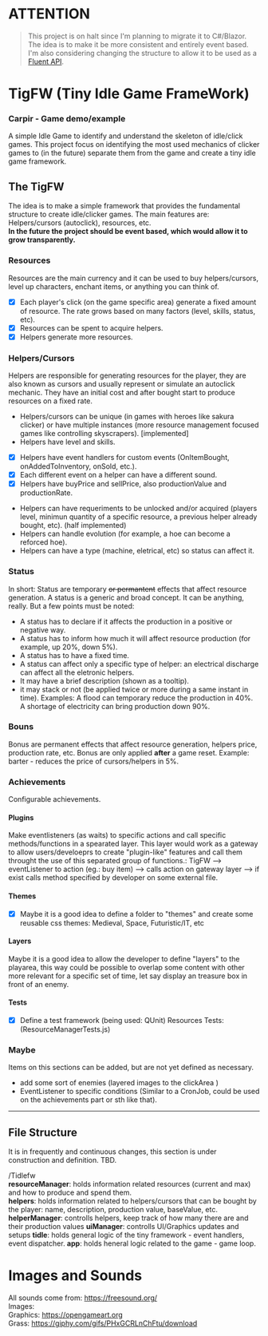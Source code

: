 
# ATTENTION
> This project is on halt since I'm planning to migrate it to C#/Blazor.
> The idea is to make it be more consistent and entirely event based.  
> I'm also considering changing the structure to allow it to be used as a [Fluent API](https://martinfowler.com/bliki/FluentInterface.html).

# TigFW (Tiny Idle Game FrameWork)

### Carpir - Game demo/example
A simple Idle Game to identify and understand the skeleton of idle/click games. This project focus on identifying the most used mechanics of clicker games to (in the future) separate them from the game and create a tiny idle game framework.
  
  
## The TigFW 

The idea is to make a simple framework that provides the fundamental structure to create idle/clicker games.
The main features are: Helpers/cursors (autoclick), resources, etc.  
**In the future the project should be event based, which would allow it to grow transparently.**

### Resources

Resources are the main currency and it can be used to buy helpers/cursors, level up characters, enchant items, or anything you can think of.
 - [x] Each player's click (on the game specific area) generate a fixed amount of resource. The rate grows based on many factors (level, skills, status, etc).
 - [x] Resources can be spent to acquire helpers.
 - [x] Helpers generate more resources.

### Helpers/Cursors

Helpers are responsible for generating resources for the player, they are also known as cursors and usually represent or simulate an autoclick mechanic. They have an initial cost and after bought start to produce resources on a fixed rate.
 - Helpers/cursors can be unique (in games with heroes like sakura clicker) or have multiple instances (more resource management focused games like controlling skyscrapers). [implemented]
 - Helpers have level and skills.
 - [x] Helpers have event handlers for custom events (OnItemBought, onAddedToInventory, onSold, etc.).
 - [x] Each different event on a helper can have a different sound.
 - [x] Helpers have buyPrice and sellPrice, also productionValue and productionRate.
 - Helpers can have requeriments to be unlocked and/or acquired (players level, minimun quantity of a specific resource, a previous helper already bought, etc). (half implemented)
 - Helpers can handle evolution (for example, a hoe can become a reforced hoe).
 - Helpers can have a type (machine, eletrical, etc) so status can affect it.

### Status

In short: Status are temporary ~~or permantent~~ effects that affect resource generation. 
A status is a generic and broad concept. It can be anything, really. But a few points must be noted: 
- A status has to declare if it affects the production in a positive or negative way.
- A status has to inform how much it will affect resource production (for example, up 20%, down 5%).
- A status has to have a fixed time.
- A status can affect only a specific type of helper: an electrical discharge can affect all the eletronic helpers.
- It may have a brief description (shown as a tooltip).
- it may stack or not (be applied twice or more during a same instant in time).
Examples: A flood can temporary reduce the production in 40%. A shortage of electricity can bring production down 90%.

### Bouns

Bonus are permanent effects that affect resource generation, helpers price, production rate, etc. Bonus are only applied **after** a game reset. Example: barter - reduces the price of cursors/helpers in 5%.

### Achievements

Configurable achievements.

#### Plugins
  
Make eventlisteners (as waits) to specific actions and call specific methods/functions in a spearated layer. This layer would work as a gateway to allow users/develoeprs to create "plugin-like" features and call them throught the use of this separated group of functions.: TigFW --> eventListener to action (eg.: buy item) --> calls action on gateway layer --> if exist calls method specified by developer on some external file.

#### Themes

- [x] Maybe it is a good idea to define a folder to "themes" and create some reusable css themes: Medieval, Space, Futuristic/IT, etc  

#### Layers

Maybe it is a good idea to allow the developer to define "layers" to the playarea, this way could be possible to overlap some content with other more relevant for a specific set of time, let say display an treasure box in front of an enemy.

#### Tests

- [x] Define a test framework (being used: QUnit)
Resources Tests: (ResourceManagerTests.js)

### Maybe    
Items on this sections can be added, but are not yet defined as necessary.  
* add some sort of enemies (layered images to the clickArea )
* EventListener to specific conditions (Similar to a CronJob, could be used on the achievements part or sth like that).

---

## File Structure

It is in frequently and continuous changes, this section is under construction and definition.
TBD.

/Tidlefw  
**resourceManager**: holds information related resources (current and max) and how to produce and spend them.  
**helpers**: holds information related to helpers/cursors that can be bought by the player: name, description, production value, baseValue, etc.  
**helperManager**: controlls helpers, keep track of how many there are and their production values
**uiManager**: controlls UI/Graphics updates and setups
**tidle**: holds general logic of the tiny framework - event handlers, event dispatcher.
**app**: holds heneral logic related to the game - game loop.  

# Images and Sounds

All sounds come from: https://freesound.org/  
Images:  
Graphics: https://opengameart.org  
Grass: https://giphy.com/gifs/PHxGCRLnChFtu/download
